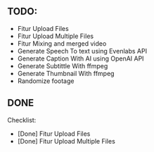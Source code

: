 ## TODO:

- Fitur Upload Files
- Fitur Upload Multiple Files
- Fitur Mixing and merged video
- Generate Speech To text using Evenlabs API
- Generate Caption With AI using OpenAI API
- Generate Subtittle With ffmpeg
- Generate Thumbnail With ffmpeg
- Randomize footage


## DONE

Checklist:

- [Done] Fitur Upload Files
- [Done] Fitur Upload Multiple Files
